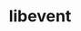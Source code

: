 ---
title: "libevent"
layout: cache
categories: [package, develop-2023-09-03]
meta: {"versions": ["2.1.12"], "compilers": ["apple-clang@=14.0.0", "gcc@=11.1.0", "gcc@=11.3.0", "gcc@=12.1.0", "gcc@=7.3.1", "oneapi@=2023.2.0"], "oss": ["amzn2", "ubuntu20.04", "ubuntu22.04", "ventura"], "platforms": ["darwin", "linux"], "targets": ["aarch64", "neoverse_n1", "ppc64le", "x86_64", "x86_64_v3"], "stacks": ["aws-isc", "aws-isc-aarch64", "data-vis-sdk", "e4s", "e4s-oneapi", "e4s-power", "ml-darwin-aarch64-mps", "ml-linux-x86_64-cpu", "ml-linux-x86_64-cuda", "ml-linux-x86_64-rocm", "radiuss-aws", "radiuss-aws-aarch64", "root", "tutorial"], "num_specs": 10, "num_specs_by_stack": {"root": 10, "ml-darwin-aarch64-mps": 1, "aws-isc-aarch64": 2, "radiuss-aws-aarch64": 2, "radiuss-aws": 1, "aws-isc": 1, "e4s-power": 1, "data-vis-sdk": 1, "e4s-oneapi": 1, "e4s": 1, "tutorial": 2, "ml-linux-x86_64-cpu": 1, "ml-linux-x86_64-cuda": 1, "ml-linux-x86_64-rocm": 1}}
spec_details: [{"hash": "eg6acq7gzyowtw2uvf7x3ovftblpy7ob", "compiler": "apple-clang@=14.0.0", "versions": ["2.1.12"], "os": "ventura", "platform": "darwin", "target": "aarch64", "variants": ["build_system=autotools", "+openssl"], "stacks": ["root", "ml-darwin-aarch64-mps"], "size": "-", "tarball": "https://binaries.spack.io/develop-2023-09-03/build_cache/darwin-ventura-aarch64/apple-clang-14.0.0/libevent-2.1.12/darwin-ventura-aarch64-apple-clang-14.0.0-libevent-2.1.12-eg6acq7gzyowtw2uvf7x3ovftblpy7ob.spack"}, {"hash": "5joowkcfsbwmt7wzmmd6fy2xfxxfu2ot", "compiler": "gcc@=7.3.1", "versions": ["2.1.12"], "os": "amzn2", "platform": "linux", "target": "aarch64", "variants": ["build_system=autotools", "+openssl"], "stacks": ["root", "aws-isc-aarch64", "radiuss-aws-aarch64"], "size": "-", "tarball": "https://binaries.spack.io/develop-2023-09-03/build_cache/linux-amzn2-aarch64/gcc-7.3.1/libevent-2.1.12/linux-amzn2-aarch64-gcc-7.3.1-libevent-2.1.12-5joowkcfsbwmt7wzmmd6fy2xfxxfu2ot.spack"}, {"hash": "gcw66uh4c4zq3bga3coogu76dkscg44l", "compiler": "gcc@=7.3.1", "versions": ["2.1.12"], "os": "amzn2", "platform": "linux", "target": "neoverse_n1", "variants": ["build_system=autotools", "+openssl"], "stacks": ["root", "aws-isc-aarch64", "radiuss-aws-aarch64"], "size": "-", "tarball": "https://binaries.spack.io/develop-2023-09-03/build_cache/linux-amzn2-neoverse_n1/gcc-7.3.1/libevent-2.1.12/linux-amzn2-neoverse_n1-gcc-7.3.1-libevent-2.1.12-gcw66uh4c4zq3bga3coogu76dkscg44l.spack"}, {"hash": "bavupnheaepb6wrkwkhhnewd4prgp55w", "compiler": "gcc@=7.3.1", "versions": ["2.1.12"], "os": "amzn2", "platform": "linux", "target": "x86_64_v3", "variants": ["build_system=autotools", "+openssl"], "stacks": ["root", "radiuss-aws", "aws-isc"], "size": "-", "tarball": "https://binaries.spack.io/develop-2023-09-03/build_cache/linux-amzn2-x86_64_v3/gcc-7.3.1/libevent-2.1.12/linux-amzn2-x86_64_v3-gcc-7.3.1-libevent-2.1.12-bavupnheaepb6wrkwkhhnewd4prgp55w.spack"}, {"hash": "mmasoak4mtbsy5uw4v6tngy3zci535z4", "compiler": "gcc@=11.1.0", "versions": ["2.1.12"], "os": "ubuntu20.04", "platform": "linux", "target": "ppc64le", "variants": ["build_system=autotools", "+openssl"], "stacks": ["root", "e4s-power"], "size": "-", "tarball": "https://binaries.spack.io/develop-2023-09-03/build_cache/linux-ubuntu20.04-ppc64le/gcc-11.1.0/libevent-2.1.12/linux-ubuntu20.04-ppc64le-gcc-11.1.0-libevent-2.1.12-mmasoak4mtbsy5uw4v6tngy3zci535z4.spack"}, {"hash": "d4ro766en23y5u2yisxfb46a2si6ry6b", "compiler": "gcc@=11.1.0", "versions": ["2.1.12"], "os": "ubuntu20.04", "platform": "linux", "target": "x86_64_v3", "variants": ["build_system=autotools", "+openssl"], "stacks": ["root", "data-vis-sdk"], "size": "-", "tarball": "https://binaries.spack.io/develop-2023-09-03/build_cache/linux-ubuntu20.04-x86_64_v3/gcc-11.1.0/libevent-2.1.12/linux-ubuntu20.04-x86_64_v3-gcc-11.1.0-libevent-2.1.12-d4ro766en23y5u2yisxfb46a2si6ry6b.spack"}, {"hash": "rp62i5sfict5qawqtoh5srdjobrb725i", "compiler": "oneapi@=2023.2.0", "versions": ["2.1.12"], "os": "ubuntu20.04", "platform": "linux", "target": "x86_64", "variants": ["build_system=autotools", "+openssl"], "stacks": ["e4s-oneapi", "root"], "size": "-", "tarball": "https://binaries.spack.io/develop-2023-09-03/build_cache/linux-ubuntu20.04-x86_64/oneapi-2023.2.0/libevent-2.1.12/linux-ubuntu20.04-x86_64-oneapi-2023.2.0-libevent-2.1.12-rp62i5sfict5qawqtoh5srdjobrb725i.spack"}, {"hash": "su74jlgzy34qoa2lwctwm7xfqnsiwave", "compiler": "gcc@=11.1.0", "versions": ["2.1.12"], "os": "ubuntu20.04", "platform": "linux", "target": "x86_64_v3", "variants": ["build_system=autotools", "+openssl"], "stacks": ["root", "e4s"], "size": "-", "tarball": "https://binaries.spack.io/develop-2023-09-03/build_cache/linux-ubuntu20.04-x86_64_v3/gcc-11.1.0/libevent-2.1.12/linux-ubuntu20.04-x86_64_v3-gcc-11.1.0-libevent-2.1.12-su74jlgzy34qoa2lwctwm7xfqnsiwave.spack"}, {"hash": "k5ihxm3zghfnulp2pw2arskmmbb5ompe", "compiler": "gcc@=11.3.0", "versions": ["2.1.12"], "os": "ubuntu22.04", "platform": "linux", "target": "x86_64_v3", "variants": ["build_system=autotools", "+openssl"], "stacks": ["tutorial", "root", "ml-linux-x86_64-cpu", "ml-linux-x86_64-cuda", "ml-linux-x86_64-rocm"], "size": "-", "tarball": "https://binaries.spack.io/develop-2023-09-03/build_cache/linux-ubuntu22.04-x86_64_v3/gcc-11.3.0/libevent-2.1.12/linux-ubuntu22.04-x86_64_v3-gcc-11.3.0-libevent-2.1.12-k5ihxm3zghfnulp2pw2arskmmbb5ompe.spack"}, {"hash": "45lgg2sc3rclufumfo3ewfzjq6pbs2bf", "compiler": "gcc@=12.1.0", "versions": ["2.1.12"], "os": "ubuntu22.04", "platform": "linux", "target": "x86_64_v3", "variants": ["build_system=autotools", "+openssl"], "stacks": ["tutorial", "root"], "size": "-", "tarball": "https://binaries.spack.io/develop-2023-09-03/build_cache/linux-ubuntu22.04-x86_64_v3/gcc-12.1.0/libevent-2.1.12/linux-ubuntu22.04-x86_64_v3-gcc-12.1.0-libevent-2.1.12-45lgg2sc3rclufumfo3ewfzjq6pbs2bf.spack"}]
---